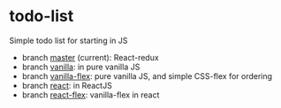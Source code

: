 
# todo-list
Simple todo list for starting in JS

- branch [master](../../tree/master) (current): React-redux
- branch [vanilla](../../tree/vanilla): in pure vanilla JS
- branch [vanilla-flex](../../tree/vanilla-flex): pure vanilla JS, and simple CSS-flex for ordering
- branch [react](../../tree/react): in ReactJS
- branch [react-flex](../../tree/react-flex): vanilla-flex in react
